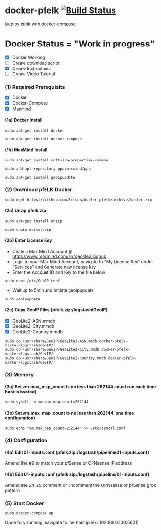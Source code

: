 # docker-pfelk [![Build Status](https://travis-ci.org/3ilson/docker-pfelk.svg?branch=master)](https://travis-ci.org/3ilson/docker-pfelk)
Deploy pfelk with docker-compose

# Docker Status = "Work in progress"
- [X] Docker Working
- [ ] Create download script
- [X] Create Instructions
- [ ] Create Video Tutorial 

### (1) Required Prerequisits 
- [X] Docker 
- [X] Docker-Compose
- [X] Maxmind 

#### (1a) Docker Install
```
sudo apt-get install docker
```
```
sudo apt-get install docker-compose
```
#### (1b) MaxMind Install
```
sudo apt-get install software-properties-common
```
```
sudo add-apt-repository ppa:maxmind/ppa
```
```
sudo apt-get install geoipupdate
```
### (2) Download pfELK Docker
```
sudo wget https://github.com/3ilson/docker-pfelk/archive/master.zip
```
#### (2a) Unzip pfelk.zip
```
sudo apt-get install unzip
```
```
sudo unzip master.zip
```
#### (2b) Enter License Key
- Ceate a Max Mind Account @ https://www.maxmind.com/en/geolite2/signup
- Login to your Max Mind Account; navigate to "My License Key" under "Services" and Generate new license key
- Enter the Account ID and Key to the file below
```
sudo nano /etc/GeoIP.conf
```
- Wait up to 5min and initiate geoipupdate
```
sudo geoipupdate
```
#### (2c) Copy GeoIP Files (pfelk.zip:/logstash/GeoIP)
- [X] GeoLite2-ASN.mmdb 
- [X] GeoLite2-City.mmdb
- [X] GeoLite2-Country.mmdb 
```
sudo cp /usr/share/GeoIP/GeoLite2-ASN.mmdb docker-pfelk-master/logstash/GeoIP/
sudo cp /usr/share/GeoIP/GeoLite2-City.mmdb docker-pfelk-master/logstash/GeoIP/
sudo cp /usr/share/GeoIP/GeoLite2-Country.mmdb docker-pfelk-master/logstash/GeoIP/
```
### (3) Memory 
#### (3a) Set vm.max_map_count to no less than 262144 (must run each time host is booted)
```
sudo sysctl -w vm.max_map_count=262144
```
#### (3b) Set vm.max_map_count to no less than 262144 (one time configuration) 
```
sudo echo "vm.max_map_count=262144" >> /etc/sysctl.conf
```
### (4) Configuration
#### (4a) Edit 01-inputs.conf (pfelk.zip:/logstash/pipeline/01-inputs.conf)
Amend line #9 to match your pfSense or OPNsense IP address
#### (4b) Edit 01-inputs.conf (pfelk.zip:/logstash/pipeline/01-inputs.conf)
Amend line 24-29 comment or uncomment the OPNsense or pfSense grok pattern
### (5) Start Docker 
```
sudo docker-compose up
```
Once fully running, navigate to the host ip (ex: 192.168.0.100:5601)

